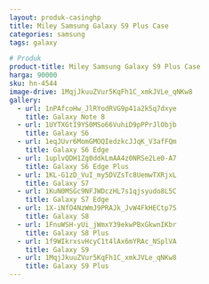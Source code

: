 ```yaml
---
layout: produk-casinghp
title: Miley Samsung Galaxy S9 Plus Case
categories: samsung
tags: galaxy

# Produk
product-title: Miley Samsung Galaxy S9 Plus Case
harga: 90000
sku: hn-4544
image-drive: 1MqjJkuuZVur5KqFh1C_xmkJVLe_qNKw8
gallery:
  - url: 1nPAfcoHw_JlRYodRVG9p41a2k5q7dxye
    title: Galaxy Note 8
  - url: 1UYTXGtI9YS0MSo66VuhiD9pPPrJlObjb
    title: Galaxy S6
  - url: 1eqJUvr6MomGMOQIedzkcJJqK_V3afFQm
    title: Galaxy S6 Edge
  - url: 1uplvQDH1Zg0ddkLmAA4z0NRSe2Le0-A7
    title: Galaxy S6 Edge Plus
  - url: 1KL-G1zD_VuI_my5DVZsTc8UemwTXRjxL
    title: Galaxy S7
  - url: 1KuN0MSGc9NFJWDczHL7s1qjsyudo8L5C
    title: Galaxy S7 Edge
  - url: 1X-iNfO4NzWmJ9PRAJk_JvW4FkHECtp7S
    title: Galaxy S8
  - url: 1FnuWSH-yUi_jWmxY39ekwPBxGkwnIKbr
    title: Galaxy S8 Plus
  - url: 1f9WIkrxsvHcyC1t4lAx6mYRAc_NSplVA
    title: Galaxy S9
  - url: 1MqjJkuuZVur5KqFh1C_xmkJVLe_qNKw8
    title: Galaxy S9 Plus
---
```

